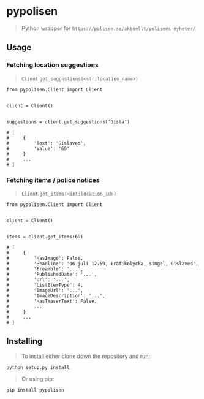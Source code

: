 # pypolisen
> Python wrapper for `https://polisen.se/aktuellt/polisens-nyheter/`


## Usage
### Fetching location suggestions
> `Client`.`get_suggestions(<str:location_name>)`

    from pypolisen.Client import Client


    client = Client()


    suggestions = client.get_suggestions('Gisla')

    # [
    #     {
    #         'Text': 'Gislaved',
    #         'Value': '69'
    #     }
    #     ...
    # ]

### Fetching items / police notices
> `Client`.`get_items(<int:location_id>)`

    from pypolisen.Client import Client


    client = Client()


    items = client.get_items(69)

    # [
    #     {
    #         'HasImage': False,
    #         'Headline': '06 juli 12.59, Trafikolycka, singel, Gislaved',
    #         'Preamble': '...',
    #         'PublishedDate': '...',
    #         'Url': '...',
    #         'ListItemType': 4,
    #         'ImageUrl': '...',
    #         'ImageDescription': '...',
    #         'HasTeaserText': False,
    #         ...
    #     }
    #     ...
    # ]

## Installing
> To install either clone down the repository and run:

    python setup.py install

> Or using pip:

    pip install pypolisen
